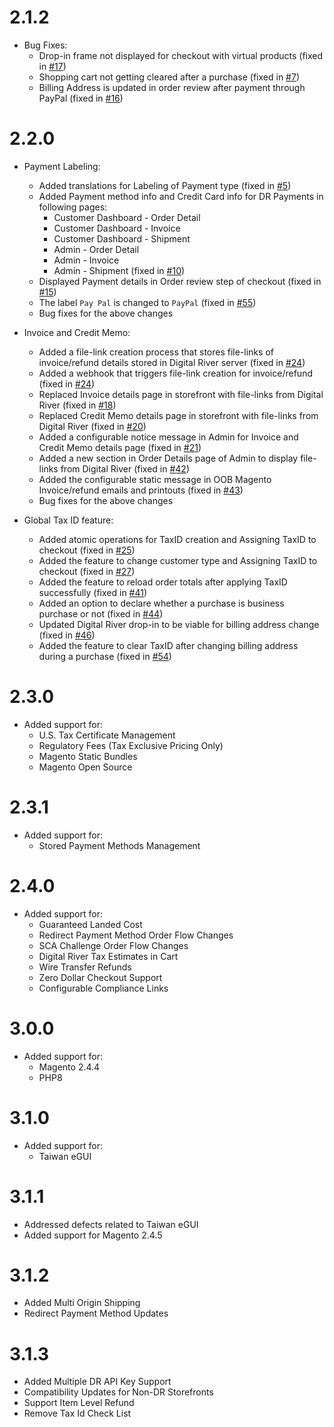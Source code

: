 # 2.1.2

 * Bug Fixes:
    * Drop-in frame not displayed for checkout with virtual products (fixed in [#17](https://github.com/DRMagento/Digitalriver/pull/17))
    * Shopping cart not getting cleared after a purchase (fixed in [#7](https://github.com/DRMagento/Digitalriver/pull/7))
    * Billing Address is updated in order review after payment through PayPal (fixed in [#16](https://github.com/DRMagento/Digitalriver/pull/16))

# 2.2.0

 * Payment Labeling:
    * Added translations for Labeling of Payment type (fixed in [#5](https://github.com/DRMagento/Digitalriver/pull/5))
    * Added Payment method info and Credit Card info for DR Payments in following pages:
        * Customer Dashboard - Order Detail
        * Customer Dashboard - Invoice
        * Customer Dashboard - Shipment
        * Admin - Order Detail
        * Admin - Invoice
        * Admin - Shipment (fixed in [#10](https://github.com/DRMagento/Digitalriver/pull/10))
    * Displayed Payment details in Order review step of checkout (fixed in [#15](https://github.com/DRMagento/Digitalriver/pull/15))
    * The label `Pay Pal` is changed to `PayPal` (fixed in [#55](https://github.com/DRMagento/Digitalriver/pull/55))
    * Bug fixes for the above changes

 * Invoice and Credit Memo:
    * Added a file-link creation process that stores file-links of invoice/refund details stored in Digital River server (fixed in [#24](https://github.com/DRMagento/Digitalriver/pull/24))
    * Added a webhook that triggers file-link creation for invoice/refund (fixed in [#24](https://github.com/DRMagento/Digitalriver/pull/24))
    * Replaced Invoice details page in storefront with file-links from Digital River (fixed in [#18](https://github.com/DRMagento/Digitalriver/pull/18))
    * Replaced Credit Memo details page in storefront with file-links from Digital River (fixed in [#20](https://github.com/DRMagento/Digitalriver/pull/20))
    * Added a configurable notice message in Admin for Invoice and Credit Memo details page (fixed in [#21](https://github.com/DRMagento/Digitalriver/pull/21))
    * Added a new section in Order Details page of Admin to display file-links from Digital River (fixed in [#42](https://github.com/DRMagento/Digitalriver/pull/42))
    * Added the configurable static message in OOB Magento Invoice/refund emails and printouts (fixed in [#43](https://github.com/DRMagento/Digitalriver/pull/43))
    * Bug fixes for the above changes

 * Global Tax ID feature:
    * Added atomic operations for TaxID creation and Assigning TaxID to checkout (fixed in [#25](https://github.com/DRMagento/Digitalriver/pull/25))
    * Added the feature to change customer type and Assigning TaxID to checkout (fixed in [#27](https://github.com/DRMagento/Digitalriver/pull/27))
    * Added the feature to reload order totals after applying TaxID successfully (fixed in [#41](https://github.com/DRMagento/Digitalriver/pull/41))
    * Added an option to declare whether a purchase is business purchase or not (fixed in [#44](https://github.com/DRMagento/Digitalriver/pull/44))
    * Updated Digital River drop-in to be viable for billing address change (fixed in [#46](https://github.com/DRMagento/Digitalriver/pull/46))
    * Added the feature to clear TaxID after changing billing address during a purchase (fixed in [#54](https://github.com/DRMagento/Digitalriver/pull/54))

# 2.3.0
* Added support for:
  * U.S. Tax Certificate Management
  * Regulatory Fees (Tax Exclusive Pricing Only)
  * Magento Static Bundles 
  * Magento Open Source

# 2.3.1
* Added support for:
  * Stored Payment Methods Management

# 2.4.0
* Added support for:
  * Guaranteed Landed Cost
  * Redirect Payment Method Order Flow Changes
  * SCA Challenge Order Flow Changes
  * Digital River Tax Estimates in Cart
  * Wire Transfer Refunds
  * Zero Dollar Checkout Support
  * Configurable Compliance Links

# 3.0.0
* Added support for:
  * Magento 2.4.4
  * PHP8

# 3.1.0
* Added support for:
  * Taiwan eGUI

# 3.1.1
* Addressed defects related to Taiwan eGUI
* Added support for Magento 2.4.5

# 3.1.2
* Added Multi Origin Shipping
* Redirect Payment Method Updates

# 3.1.3
* Added Multiple DR API Key Support
* Compatibility Updates for Non-DR Storefronts
* Support Item Level Refund
* Remove Tax Id Check List 
